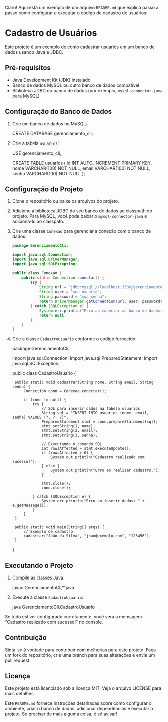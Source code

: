 Claro! Aqui está um exemplo de um arquivo `README.md` que explica passo a passo como configurar e executar o código de cadastro de usuários:

# Cadastro de Usuários

Este projeto é um exemplo de como cadastrar usuários em um banco de dados usando Java e JDBC.

## Pré-requisitos

- Java Development Kit (JDK) instalado
- Banco de dados MySQL ou outro banco de dados compatível
- Biblioteca JDBC do banco de dados (por exemplo, `mysql-connector-java` para MySQL)

## Configuração do Banco de Dados

1. Crie um banco de dados no MySQL:

    CREATE DATABASE gerenciamento_cli;

2. Crie a tabela `usuarios`:
 
    USE gerenciamento_cli;

    CREATE TABLE usuarios (
        id INT AUTO_INCREMENT PRIMARY KEY,
        nome VARCHAR(100) NOT NULL,
        email VARCHAR(100) NOT NULL,
        senha VARCHAR(100) NOT NULL
    );

## Configuração do Projeto

1. Clone o repositório ou baixe os arquivos do projeto.

2. Adicione a biblioteca JDBC do seu banco de dados ao classpath do projeto. Para MySQL, você pode baixar o `mysql-connector-java` e adicioná-lo ao classpath.

3. Crie uma classe `Conexao` para gerenciar a conexão com o banco de dados:
    ```java
    package GerenciamentoCli;

    import java.sql.Connection;
    import java.sql.DriverManager;
    import java.sql.SQLException;

    public class Conexao {
        public static Connection conectar() {
            try {
                String url = "jdbc:mysql://localhost:3306/gerenciamento_cli";
                String user = "seu_usuario";
                String password = "sua_senha";
                return DriverManager.getConnection(url, user, password);
            } catch (SQLException e) {
                System.err.println("Erro ao conectar ao banco de dados: " + e.getMessage());
                return null;
            }
        }
    }

4. Crie a classe `CadastroUsuario` conforme o código fornecido:

    package GerenciamentoCli;

    import java.sql.Connection;
    import java.sql.PreparedStatement;
    import java.sql.SQLException;

    public class CadastroUsuario {

        public static void cadastrar(String nome, String email, String senha) {
            Connection conn = Conexao.conectar();
            
            if (conn != null) {
                try {
                    // SQL para inserir dados na tabela usuarios
                    String sql = "INSERT INTO usuarios (nome, email, senha) VALUES (?, ?, ?)";
                    PreparedStatement stmt = conn.prepareStatement(sql);
                    stmt.setString(1, nome);
                    stmt.setString(2, email);
                    stmt.setString(3, senha);
                    
                    // Executando o comando SQL
                    int rowsAffected = stmt.executeUpdate();
                    if (rowsAffected > 0) {
                        System.out.println("Cadastro realizado com sucesso!");
                    } else {
                        System.out.println("Erro ao realizar cadastro.");
                    }
                    
                    stmt.close();
                    conn.close();
                    
                } catch (SQLException e) {
                    System.err.println("Erro ao inserir dados: " + e.getMessage());
                }
            }
        }

        public static void main(String[] args) {
            // Exemplo de cadastro
            cadastrar("João da Silva", "joao@exemplo.com", "123456");
        }
    }
## Executando o Projeto

1. Compile as classes Java:

    javac GerenciamentoCli/*.java


2. Execute a classe `CadastroUsuario`:

    java GerenciamentoCli.CadastroUsuario


Se tudo estiver configurado corretamente, você verá a mensagem "Cadastro realizado com sucesso!" no console.

## Contribuição

Sinta-se à vontade para contribuir com melhorias para este projeto. Faça um fork do repositório, crie uma branch para suas alterações e envie um pull request.

## Licença

Este projeto está licenciado sob a licença MIT. Veja o arquivo LICENSE para mais detalhes.


Este `README.md` fornece instruções detalhadas sobre como configurar o ambiente, criar o banco de dados, adicionar dependências e executar o projeto. Se precisar de mais alguma coisa, é só avisar!
